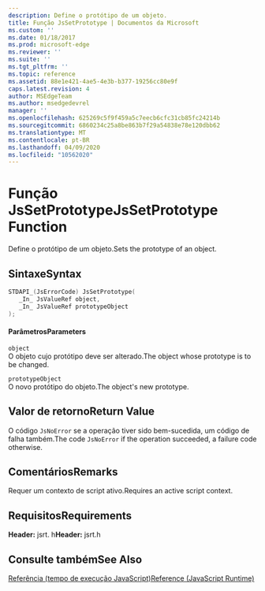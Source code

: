```yaml
---
description: Define o protótipo de um objeto.
title: Função JsSetPrototype | Documentos da Microsoft
ms.custom: ''
ms.date: 01/18/2017
ms.prod: microsoft-edge
ms.reviewer: ''
ms.suite: ''
ms.tgt_pltfrm: ''
ms.topic: reference
ms.assetid: 88e1e421-4ae5-4e3b-b377-19256cc80e9f
caps.latest.revision: 4
author: MSEdgeTeam
ms.author: msedgedevrel
manager: ''
ms.openlocfilehash: 625269c5f9f459a5c7eecb6cfc31cb85fc24214b
ms.sourcegitcommit: 6860234c25a8be863b7f29a54838e78e120dbb62
ms.translationtype: MT
ms.contentlocale: pt-BR
ms.lasthandoff: 04/09/2020
ms.locfileid: "10562020"
---
```

# <span data-ttu-id="0900e-103">Função JsSetPrototype</span><span class="sxs-lookup"><span data-stu-id="0900e-103">JsSetPrototype Function</span></span>
<span data-ttu-id="0900e-104">Define o protótipo de um objeto.</span><span class="sxs-lookup"><span data-stu-id="0900e-104">Sets the prototype of an object.</span></span>  
  
## <span data-ttu-id="0900e-105">Sintaxe</span><span class="sxs-lookup"><span data-stu-id="0900e-105">Syntax</span></span>  
  
```cpp  
STDAPI_(JsErrorCode) JsSetPrototype(  
   _In_ JsValueRef object,  
   _In_ JsValueRef prototypeObject  
);  
```  
  
#### <span data-ttu-id="0900e-106">Parâmetros</span><span class="sxs-lookup"><span data-stu-id="0900e-106">Parameters</span></span>  
 `object`  
 <span data-ttu-id="0900e-107">O objeto cujo protótipo deve ser alterado.</span><span class="sxs-lookup"><span data-stu-id="0900e-107">The object whose prototype is to be changed.</span></span>  
  
 `prototypeObject`  
 <span data-ttu-id="0900e-108">O novo protótipo do objeto.</span><span class="sxs-lookup"><span data-stu-id="0900e-108">The object's new prototype.</span></span>  
  
## <span data-ttu-id="0900e-109">Valor de retorno</span><span class="sxs-lookup"><span data-stu-id="0900e-109">Return Value</span></span>  
 <span data-ttu-id="0900e-110">O código `JsNoError` se a operação tiver sido bem-sucedida, um código de falha também.</span><span class="sxs-lookup"><span data-stu-id="0900e-110">The code `JsNoError` if the operation succeeded, a failure code otherwise.</span></span>  
  
## <span data-ttu-id="0900e-111">Comentários</span><span class="sxs-lookup"><span data-stu-id="0900e-111">Remarks</span></span>  
 <span data-ttu-id="0900e-112">Requer um contexto de script ativo.</span><span class="sxs-lookup"><span data-stu-id="0900e-112">Requires an active script context.</span></span>  
  
## <span data-ttu-id="0900e-113">Requisitos</span><span class="sxs-lookup"><span data-stu-id="0900e-113">Requirements</span></span>  
 <span data-ttu-id="0900e-114">**Header:** jsrt. h</span><span class="sxs-lookup"><span data-stu-id="0900e-114">**Header:** jsrt.h</span></span>  
  
## <span data-ttu-id="0900e-115">Consulte também</span><span class="sxs-lookup"><span data-stu-id="0900e-115">See Also</span></span>  
 [<span data-ttu-id="0900e-116">Referência (tempo de execução JavaScript)</span><span class="sxs-lookup"><span data-stu-id="0900e-116">Reference (JavaScript Runtime)</span></span>](../chakra-hosting/reference-javascript-runtime.md)